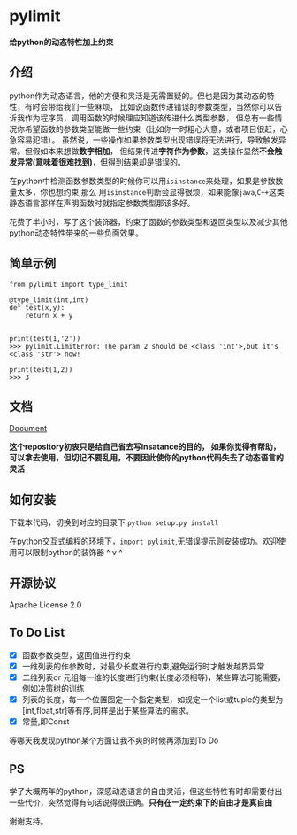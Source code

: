 pylimit
========================================
**给python的动态特性加上约束**

介绍
----

python作为动态语言，他的方便和灵活是无需置疑的。但也是因为其动态的特性，有时会带给我们一些麻烦，
比如说函数传进错误的参数类型，当然你可以告诉我作为程序员，调用函数的时候理应知道该传进什么类型参数，
但总有一些情况你希望函数的参数类型能做一些约束（比如你一时粗心大意，或者项目很赶，心急容易犯错）。
虽然说，一些操作如果参数类型出现错误将无法进行，导致触发异常。但假如本来想做**数字相加**，
但结果传进**字符作为参数**，这类操作显然**不会触发异常(意味着很难找到)**，但得到结果却是错误的。


在python中检测函数参数类型的时候你可以用```isinstance```来处理，如果是参数数量太多，你也想约束,那么
用```isinstance```判断会显得很烦，如果能像```java```,```C++```这类静态语言那样在声明函数时就指定参数类型那该多好。

花费了半小时，写了这个装饰器，约束了函数的参数类型和返回类型以及减少其他python动态特性带来的一些负面效果。

简单示例
--------

    from pylimit import type_limit
    
    @type_limit(int,int)
    def test(x,y):
        return x + y


    print(test(1,'2'))
    >>> pylimit.LimitError: The param 2 should be <class 'int'>,but it's <class 'str'> now!

	print(test(1,2))
    >>> 3

文档
----------

[Document](doc.md)
    
**这个repository初衷只是给自己省去写insatance的目的，
如果你觉得有帮助，可以拿去使用，但切记不要乱用，不要因此使你的python代码失去了动态语言的灵活**

如何安装
--------

下载本代码，切换到对应的目录下
```python setup.py install```

在python交互式编程的环境下，```import pylimit```,无错误提示则安装成功。欢迎使用可以限制python的装饰器 ^ v ^ 

    
开源协议
--------

Apache License 2.0


To Do List
---------

- [x] 函数参数类型，返回值进行约束
- [x] 一维列表的作参数时，对最少长度进行约束,避免运行时才触发越界异常
- [x] 二维列表or 元组每一维的长度进行约束(长度必须相等)，某些算法可能需要，例如决策树的训练
- [x] 列表的长度，每一个位置固定一个指定类型，如规定一个list或tuple的类型为[int,float,str]等有序,同样是出于某些算法的需求。
- [x] 常量,即Const

等哪天我发现python某个方面让我不爽的时候再添加到To Do 




PS
--------

学了大概两年的python，深感动态语言的自由灵活，但这些特性有时却需要付出一些代价，突然觉得有句话说得很正确。**只有在一定约束下的自由才是真自由**

谢谢支持。